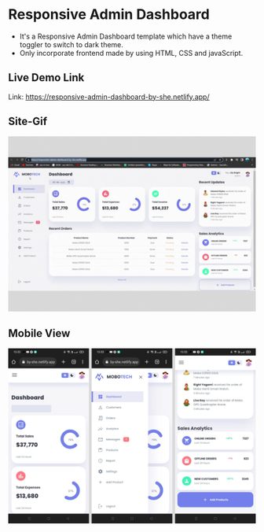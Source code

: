 # Responsive Admin Dashboard
  * It's a Responsive Admin Dashboard template which have a theme toggler to switch to dark theme. 
  * Only incorporate frontend made by using HTML, CSS and javaScript. 

## Live Demo Link
Link: https://responsive-admin-dashboard-by-she.netlify.app/

## Site-Gif
![gif](https://github.com/sheetalMehta7/responsive-admin-dashboard/blob/main/gif-admin.gif)

## Mobile View
![mobile-view](https://github.com/sheetalMehta7/responsive-admin-dashboard/blob/main/mobile-view-1.png)

